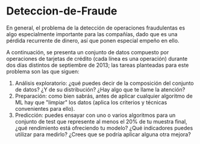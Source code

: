 # Deteccion-de-Fraude

En general, el problema de la detección de operaciones fraudulentas es algo especialmente importante para las compañías, dado que es una pérdida recurrente de dinero, así que ponen especial empeño en ello.

A continuación, se presenta un conjunto de datos compuesto por operaciones de tarjetas de crédito (cada línea es una operación) durante dos días distintos de septiembre de 2013; las tareas planteadas para este problema son las que siguen:
1. Análisis exploratorio: ¿qué puedes decir de la composición del conjunto de datos? ¿Y de su distribución? ¿Hay algo que te llame la atención?
2. Preparación: como bien sabrás, antes de aplicar cualquier algoritmo de ML hay que "limpiar" los datos (aplica los criterios y técnicas convenientes para ello).
3. Predicción: puedes ensayar con uno o varios algoritmos para un conjunto de test que represente al menos el 20% de tu muestra final, ¿qué rendimiento está ofreciendo tu modelo? ¿Qué indicadores puedes utilizar para medirlo? ¿Crees que se podría aplicar alguna otra mejora?

